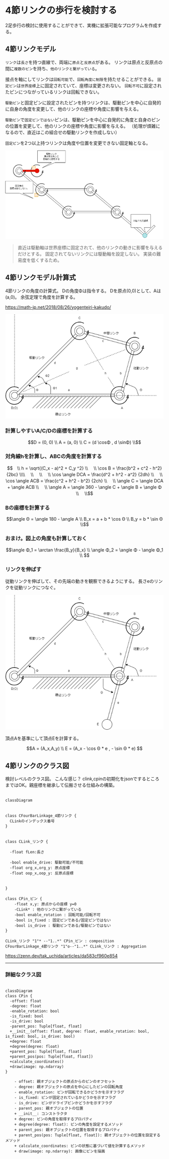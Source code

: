 # 4節リンクの歩行を検討する

2足歩行の検討に使用することができて、実機に拡張可能なプログラムを作成する。

## 4節リンクモデル

`リンク`は`長さ`を持つ直線で、両端に`原点`と`反原点`がある。
リンクは原点と反原点の間に`複数のピン`を持ち、`他のリンクと繋がっている`。

接点を軸にしてリンクは`回転可能`で、`回転角度に制限`を持たせることができる。
`固定ピン`は`世界座標`上に固定されていて、座標は変更されない。
`回転不可`に設定されたピンにつながっているリンクは回転できない。

`駆動ピン`と固定ピンに設定されたピンを持つリンクは、駆動ピンを中心に自発的に自身の角度を変更して、他のリンクの座標や角度に影響を与える。

`駆動ピン`で`固定ピンではない`ピンは、駆動ピンを中心に自発的に角度と自身のピンの位置を変更して、他のリンクの座標や角度に影響を与える。
（処理が煩雑になるので、直近はこの組合せの駆動リンクを作成しない）

`固定ピン`を2つ以上持つリンクは角度や位置を変更できない固定軸となる。


<img src = 4節リンクのプログラムを検討.drawio.png>

>直近は駆動軸は世界座標に固定されて、他のリンクの動きに影響を与えるだけとする。
固定されてないリンクには駆動軸を設定しない。
実装の難易度を低くするため。

## 4節リンクモデル計算式

4節リンクの角度の計算式。
Dの角度Φは指令する。
Dを原点(0,0)として、Aは(a,0)。
余弦定理で角度を計算する。

https://math-jp.net/2018/08/26/yogenteiri-kakudo/

<img src = 4節リンクのプログラムを検討2.drawio.png>

### 計算しやすいA/C/Dの座標を計算する
```math
D = (0, 0) \\
A = (a, 0) \\
C = (d \cosΦ , d \sinΦ) \\
```

### 対角線hを計算し、ABCの角度を計算する
```math
　\\
h = \sqrt{(C_x - a)^2 + C_y ^2} \\
　\\
\cos B = \frac{b^2 + c^2 - h^2}{2bc} \\\\ 
　\\
　\\
　\\
\cos \angle DCA = \frac{d^2 + h^2 - a^2} {2dh} \\
　\\
\cos \angle ACB = \frac{c^2 + h^2 - b^2} {2ch} \\
　\\
\angle C = \angle DCA + \angle ACB \\
　\\
\angle A = \angle 360 - \angle C + \angle B  + \angle Φ \\
　\\
```

### Bの座標を計算する
```math
\angle Θ = \angle 180 - \angle A \\
B_x = a + b * \cos Θ \\
B_y = b * \sin Θ \\
```

### おまけ。図上の角度も計算しておく
```math
\angle Φ_1 = \arctan \frac{B_y}{B_x} \\
\angle Φ_2 = \angle Φ - \angle Φ_1 \\

```

### リンクを伸ばす
従動リンクを伸ばして、その先端の動きを観察できるようにする。
長さeのリンクを従動リンクにつなぐ。

<img src = 4節リンクのプログラムを検討3.drawio.png>

頂点Aを基準にして頂点Eを計算する。

```math
A = (A_x,A_y) \\
E = (A_x - \cos Θ * e , - \sin Θ * e) 
```


## 4節リンクのクラス図

検討レベルのクラス図。
こんな感じ？
clink,cpinの初期化をjsonでするところまではOK。親座標を継承して伝搬させる仕組みの構築。

```mermaid

classDiagram


class CFourBarLinkage_4節リンク {
  CLinkのインデックス番号
}


class CLink_リンク { 

  -float fLen:長さ

  -bool enable_drive: 駆動可能/不可能
  -float org_x,org_y: 原点座標
  -float oop_x,oop_y: 反原点座標


}

class CPin_ピン {
    -float x,y: 原点からの座標 y=0
    -CLink* : 他のリンクに繋がっている
    -bool enable_rotation : 回転可能/回転不可
    -bool is_fixed : 固定ピンである/固定ピンではない
    -bool is_drive : 駆動ピンである/駆動ピンではない
}

CLink_リンク "1"* --"1..*" CPin_ピン : composition
CFourBarLinkage_4節リンク "1"o--"1..*" CLink_リンク : Aggregation

```

https://zenn.dev/tak_uchida/articles/da583cf960e854

---

### 詳細なクラス図
```mermaid

classDiagram
class CPin {
  -offset: float
  -degree: float
  -enable_rotation: bool
  -is_fixed: bool
  -is_drive: bool
  -parent_pos: Tuple[float, float]
  +__init__(offset: float, degree: float, enable_rotation: bool, is_fixed: bool, is_drive: bool)
  +degree: float
  +degree(degree: float)
  +parent_pos: Tuple[float, float]
  +parent_pos(pos: Tuple[float, float])
  +calculate_coordinates()
  +draw(image: np.ndarray)
}

```

```
    - offset: 親オブジェクトの原点からのピンのオフセット
    - degree: 親オブジェクトの原点を中心にしたピンの回転角度
    - enable_rotation: ピンが回転できるかどうかを示すフラグ
    - is_fixed: ピンが固定されているかどうかを示すフラグ
    - is_drive: ピンがドライブピンかどうかを示すフラグ
    - parent_pos: 親オブジェクトの位置
    + __init__: コンストラクタ
    + degree: ピンの角度を取得するプロパティ
    + degree(degree: float): ピンの角度を設定するメソッド
    + parent_pos: 親オブジェクトの位置を取得するプロパティ
    + parent_pos(pos: Tuple[float, float]): 親オブジェクトの位置を設定するメソッド
    + calculate_coordinates: ピンの状態に基づいて値を計算するメソッド
    + draw(image: np.ndarray): 画像にピンを描画
```



